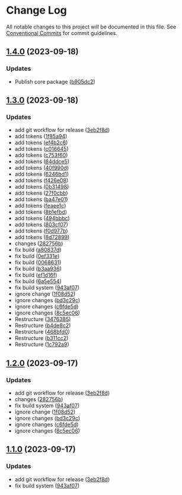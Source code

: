# Change Log

All notable changes to this project will be documented in this file.
See [Conventional Commits](https://conventionalcommits.org) for commit guidelines.

## [1.4.0](https://github.com/ZerryStack/react-formz/compare/v1.3.0...v1.4.0) (2023-09-18)

### Updates

- Publish core package ([b905dc2](https://github.com/ZerryStack/react-formz/commit/b905dc2d57f99eba1ab30d1b3d5f9742c8e9e4bd))

## [1.3.0](https://github.com/ZerryStack/react-formz/compare/v0.3.0-beta...v1.3.0) (2023-09-18)

### Updates

- add git workflow for release ([3eb2f8d](https://github.com/ZerryStack/react-formz/commit/3eb2f8d57b60221bf075130b9ecc1d7ab4590b1b))
- add tokens ([1f85a94](https://github.com/ZerryStack/react-formz/commit/1f85a943c29376d771911e28e179b661daaafe20))
- add tokens ([ef4b2c6](https://github.com/ZerryStack/react-formz/commit/ef4b2c6e732e3519194170b8de14838bc516261a))
- add tokens ([c016645](https://github.com/ZerryStack/react-formz/commit/c016645dec2cec9c83adaf380a2910864a68e09d))
- add tokens ([c753f60](https://github.com/ZerryStack/react-formz/commit/c753f60d681f186471358c2184d3bade3e2a4800))
- add tokens ([64ddce5](https://github.com/ZerryStack/react-formz/commit/64ddce56b6e15576e14173d795a211852e4f654e))
- add tokens ([40f990d](https://github.com/ZerryStack/react-formz/commit/40f990dcf40d449400ad4d6c30681ec691339422))
- add tokens ([6246bd1](https://github.com/ZerryStack/react-formz/commit/6246bd136e6a8569decd05df852aeffc4b4b55be))
- add tokens ([f426e08](https://github.com/ZerryStack/react-formz/commit/f426e084769adbc6211fc2a2db23000b6c34ebe3))
- add tokens ([0b31498](https://github.com/ZerryStack/react-formz/commit/0b31498e9438ef44a4c4cf526213064d329fdaa7))
- add tokens ([27f0cbb](https://github.com/ZerryStack/react-formz/commit/27f0cbbd864e08edf999b0b2986ad226933a6215))
- add tokens ([ba47e01](https://github.com/ZerryStack/react-formz/commit/ba47e01a2feb6c703edbd17aa371ed5ff56bc983))
- add tokens ([feaee1c](https://github.com/ZerryStack/react-formz/commit/feaee1c0d2782cae5186372ee2ffa075d3d02b68))
- add tokens ([8b1efbd](https://github.com/ZerryStack/react-formz/commit/8b1efbd3c992b11df1a46f3bd37301e43a399b7c))
- add tokens ([494bbbc](https://github.com/ZerryStack/react-formz/commit/494bbbcd55e4a28fea7bc21beee80cd3cf2aef22))
- add tokens ([803cf07](https://github.com/ZerryStack/react-formz/commit/803cf07005a42933f1a8e138572374b799ecdc58))
- add tokens ([f0d977b](https://github.com/ZerryStack/react-formz/commit/f0d977b99dcbecbdf997a69d93ff9a920f990953))
- add tokens ([8d72899](https://github.com/ZerryStack/react-formz/commit/8d7289967fac8927086887ed03394c2215755cd7))
- changes ([282756b](https://github.com/ZerryStack/react-formz/commit/282756bf399df2a91ff8f96db3d86aec4caeae3c))
- fix build ([a80837d](https://github.com/ZerryStack/react-formz/commit/a80837d0b96b44e3975babf7e1140491d1bf2e3b))
- fix build ([0ef331e](https://github.com/ZerryStack/react-formz/commit/0ef331e22d5ab731fa97e188ed535f5fab2abec2))
- fix build ([0068631](https://github.com/ZerryStack/react-formz/commit/0068631f80b3ee68cc16847152714ec6817a391e))
- fix build ([b3aa936](https://github.com/ZerryStack/react-formz/commit/b3aa936f70fdbe013818b4fc1d4807c5cd19a3cc))
- fix build ([ef1d16f](https://github.com/ZerryStack/react-formz/commit/ef1d16fa1fac5ec9bcb29c14fd119776cf6cdb18))
- fix build ([6a5e554](https://github.com/ZerryStack/react-formz/commit/6a5e5547c307930fc6269dc8b83aed542ac5e38c))
- fix build system ([943af07](https://github.com/ZerryStack/react-formz/commit/943af07f54a51e699d3ef1a74c1abfde8de10a7b))
- ignore change ([1f08d52](https://github.com/ZerryStack/react-formz/commit/1f08d52b6513d50be82903cf1fce99d0b6589cac))
- ignore changes ([bd3c29c](https://github.com/ZerryStack/react-formz/commit/bd3c29cb2ff748ab9491ec5851ae4445f7e22662))
- ignore changes ([c6fde5d](https://github.com/ZerryStack/react-formz/commit/c6fde5d9c03ed1b2780d4da4fec1719e8e5797ed))
- ignore changes ([8c5ec06](https://github.com/ZerryStack/react-formz/commit/8c5ec06724415f3e760ee65c7ce829f0dc9006f9))
- Restructure ([3476385](https://github.com/ZerryStack/react-formz/commit/3476385dea2a516ba4ea86b3574dba92619acd08))
- Restructure ([b4de8c2](https://github.com/ZerryStack/react-formz/commit/b4de8c2f7603bff0ce1b1296170f318326460817))
- Restructure ([468bfd0](https://github.com/ZerryStack/react-formz/commit/468bfd086e7daa437681389b14c2e52d12639dde))
- Restructure ([b311cc2](https://github.com/ZerryStack/react-formz/commit/b311cc243790a7e2c9382a98bb0857faf7f71bde))
- Restructure ([1c792a9](https://github.com/ZerryStack/react-formz/commit/1c792a949a470cd045c8948647f17ac0706c3efe))

## [1.2.0](https://github.com/ZerryStack/react-formz/compare/v0.3.0-beta...v1.2.0) (2023-09-17)

### Updates

- add git workflow for release ([3eb2f8d](https://github.com/ZerryStack/react-formz/commit/3eb2f8d57b60221bf075130b9ecc1d7ab4590b1b))
- changes ([282756b](https://github.com/ZerryStack/react-formz/commit/282756bf399df2a91ff8f96db3d86aec4caeae3c))
- fix build system ([943af07](https://github.com/ZerryStack/react-formz/commit/943af07f54a51e699d3ef1a74c1abfde8de10a7b))
- ignore change ([1f08d52](https://github.com/ZerryStack/react-formz/commit/1f08d52b6513d50be82903cf1fce99d0b6589cac))
- ignore changes ([bd3c29c](https://github.com/ZerryStack/react-formz/commit/bd3c29cb2ff748ab9491ec5851ae4445f7e22662))
- ignore changes ([c6fde5d](https://github.com/ZerryStack/react-formz/commit/c6fde5d9c03ed1b2780d4da4fec1719e8e5797ed))
- ignore changes ([8c5ec06](https://github.com/ZerryStack/react-formz/commit/8c5ec06724415f3e760ee65c7ce829f0dc9006f9))

## [1.1.0](https://github.com/ZerryStack/react-formz/compare/v0.3.0-beta...v1.1.0) (2023-09-17)

### Updates

- add git workflow for release ([3eb2f8d](https://github.com/ZerryStack/react-formz/commit/3eb2f8d57b60221bf075130b9ecc1d7ab4590b1b))
- fix build system ([943af07](https://github.com/ZerryStack/react-formz/commit/943af07f54a51e699d3ef1a74c1abfde8de10a7b))
